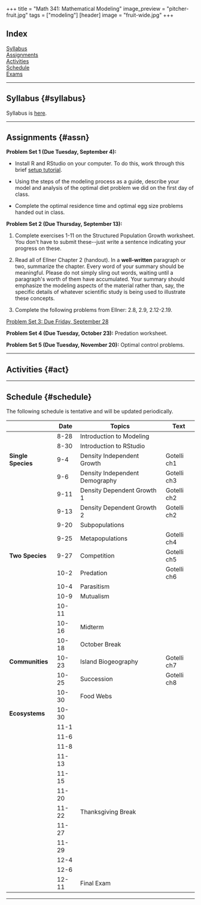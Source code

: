+++
title = "Math 341: Mathematical Modeling"
image_preview = "pitcher-fruit.jpg"
tags = ["modeling"]
[header] 
image = "fruit-wide.jpg"
+++

## Index

[Syllabus](#syllabus)  
[Assignments](#assn)  
[Activities](#act)  
[Schedule](#schedule)  
[Exams](#exams)  

---------------------------------------------------------------------

## Syllabus {#syllabus}

Syllabus is [here](/courses/MATH341/syllabus/).  

---------------------------------------------------------------------

## Assignments {#assn}

**Problem Set 1 (Due Tuesday, September 4):**

  - Install R and RStudio on your computer. To do this, work through this brief [setup tutorial](https://jjallaire.shinyapps.io/learnr-tutorial-00-setup/).
  
  - Using the steps of the modeling process as a guide, describe your model and analysis of the optimal diet problem we did on the first day of class.
  
  - Complete the optimal residence time and optimal egg size problems handed out in class.
  
**Problem Set 2 (Due Thursday, September 13):**

1. Complete exercises 1-11 on the Structured Population Growth worksheet. You don't have to submit these--just write a sentence indicating your progress on these.

1. Read all of Ellner Chapter 2 (handout). In a **well-written** paragraph or two, summarize the chapter. Every word of your summary should be meaningful. Please do not simply sling out words, waiting until a paragraph's worth of them have accumulated. Your summary should emphasize the modeling aspects of the material rather than, say, the specific details of whatever scientific study is being used to illustrate these concepts.

1. Complete the following problems from Ellner: 2.8, 2.9, 2.12-2.19.

[Problem Set 3: Due Friday, September 28](/courses/MATH341/assignments/mathematical-modeling-problem-set-3/)  

**Problem Set 4 (Due Tuesday, October 23):** Predation worksheet.

**Problem Set 5 (Due Tuesday, November 20):** Optimal control problems.

---------------------------------------------------------------------

## Activities {#act}

-------------------------------------------

## Schedule {#schedule}

The following schedule is tentative and will be updated periodically.  

|    	| Date | Topics	| Text |
|-------------|--------	|------- |------- |
|  | 8-28 	| Introduction to Modeling 	| |
|  | 8-30   | Introduction to RStudio 	| |
| **Single Species** | 9-4 | Density Independent Growth	| Gotelli ch1 |
| | 9-6 | Density Independent Demography | Gotelli ch3 |
| | 9-11 | Density Dependent Growth 1	| Gotelli ch2 |
| | 9-13 | Density Dependent Growth 2	| Gotelli ch2 |
| | 9-20 | Subpopulations | |
| | 9-25 | Metapopulations | Gotelli ch4 |
| **Two Species** | 9-27 | Competition | Gotelli ch5 |
| | 10-2 | Predation | Gotelli ch6 |
| | 10-4 | Parasitism |
| | 10-9 | Mutualism |
| | 10-11 |  |
| | 10-16 | Midterm |
| | 10-18 | October Break |
| **Communities** | 10-23 | Island Biogeography | Gotelli ch7 |
| | 10-25 | Succession | Gotelli ch8 |
| | 10-30 | Food Webs | |
| **Ecosystems** | 10-30 |  |
| | 11-1 |  |
| | 11-6 |  |
| | 11-8 |  |
| | 11-13 |  |
| | 11-15 |  |
| | 11-20 |  |
| | 11-22 | Thanksgiving Break |
| | 11-27 |  |
| | 11-29 |  |
| | 12-4 |  |
| | 12-6 |  |
| | 12-11 | Final Exam |

---------------------------------------------------------------------